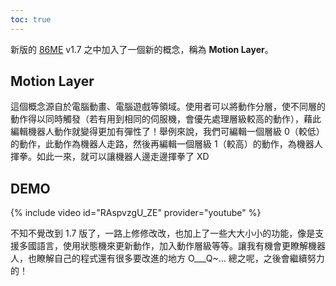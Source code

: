 ```yaml
---
toc: true
---
```

新版的 [86ME](https://github.com/Sayter99/86ME) v1.7 之中加入了一個新的概念，稱為 **Motion Layer**。

## Motion Layer
這個概念源自於電腦動畫、電腦遊戲等領域。使用者可以將動作分層，使不同層的動作得以同時觸發（若有用到相同的伺服機，會優先處理層級較高的動作），藉此編輯機器人動作就變得更加有彈性了！舉例來說，我們可編輯一個層級 0（較低）的動作，此動作為機器人走路，然後再編輯一個層級 1（較高）的動作，為機器人揮拳。如此一來，就可以讓機器人邊走邊揮拳了 XD

## DEMO
{% include video id="RAspvzgU_ZE" provider="youtube" %}

不知不覺改到 1.7 版了，一路上修修改改，也加上了一些大大小小的功能，像是支援多國語言，使用狀態機來更新動作，加入動作層級等等。讓我有機會更瞭解機器人，也瞭解自己的程式還有很多要改進的地方 O___Q~... 總之呢，之後會繼續努力的！